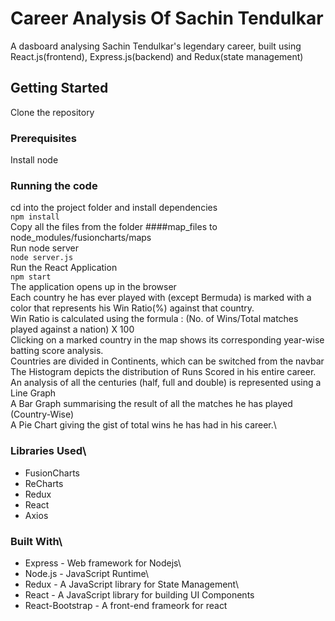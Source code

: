 # Career Analysis Of Sachin Tendulkar
A dasboard analysing Sachin Tendulkar's legendary career, built using React.js(frontend), Express.js(backend) and Redux(state management)
## Getting Started
Clone the repository
### Prerequisites
Install node
### Running the code
cd into the project folder and install dependencies\
```npm install```\
Copy all the files from the folder ####map_files to node_modules/fusioncharts/maps\
Run node server\
```node server.js```\
Run the React Application\
```npm start```\
The application opens up in the browser\
Each country he has ever played with (except Bermuda) is marked with a color that represents his Win Ratio(%) against that country.\
Win Ratio is calculated using the formula : (No. of Wins/Total matches played against a nation) X 100  \
Clicking on a marked country in the map shows its corresponding year-wise batting score analysis.\
Countries are divided in Continents, which can be switched from the navbar\
The Histogram depicts the distribution of Runs Scored in his entire career.\
An analysis of all the centuries (half, full and double) is represented using a Line Graph\
A Bar Graph summarising the result of all the matches he has played (Country-Wise)\
A Pie Chart giving the gist of total wins he has had in his career.\
### Libraries Used\
- FusionCharts
- ReCharts
- Redux
- React
- Axios
### Built With\
- Express - Web framework for Nodejs\
- Node.js - JavaScript Runtime\
- Redux - A JavaScript library for State Management\
- React - A JavaScript library for building UI Components
- React-Bootstrap - A front-end frameork for react

